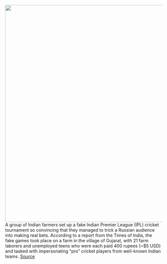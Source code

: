 <img src='https://cdn.vox-cdn.com/thumbor/AWqFf2pqbJWmEOO7eRMMeA_qaHM=/0x0:4255x3047/1200x800/filters:focal(1788x1184:2468x1864)/cdn.vox-cdn.com/uploads/chorus_image/image/71096119/1148656642.0.jpg' width='700px' /><br/>
A group of Indian farmers set up a fake Indian Premier League (IPL) cricket tournament so convincing that they managed to trick a Russian audience into making real bets. According to a report from the Times of India, the fake games took place on a farm in the village of Gujarat, with 21 farm laborers and unemployed teens who were each paid 400 rupees (~$5 USD) and tasked with impersonating “pro” cricket players from well-known Indian teams.
<a href='https://www.theverge.com/2022/7/11/23203908/fake-pro-cricket-matches-indian-farmers-stream-russian-bettors-scam'> Source <a/>